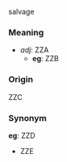salvage
### Meaning
+ _adj_: ZZA
    + __eg__: ZZB

### Origin

ZZC

### Synonym

__eg__: ZZD

+ ZZE


